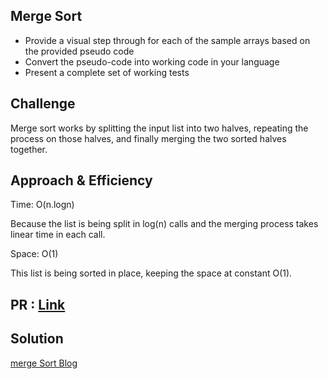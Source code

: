 ## Merge Sort
 - Provide a visual step through for each of the sample arrays based on the provided pseudo code
 - Convert the pseudo-code into working code in your language
 - Present a complete set of working tests

## Challenge
Merge sort works by splitting the input list into two halves, repeating the process on those halves, and finally merging the two sorted halves together.

## Approach & Efficiency
Time: O(n.logn)

Because the list is being split in log(n) calls and the merging process takes linear time in each call.

Space: O(1)

This list is being sorted in place, keeping the space at constant O(1).

## PR : [Link](https://github.com/hind-hb/data-structures-and-algorithms2/pull/22/commits/9df98f20f9930bdaa1af36bf47c4ece0f4b06a27)


## Solution
[merge Sort Blog](https://github.com/hind-hb/data-structures-and-algorithms2/blob/mergeSort/MergeSort/BLOG.md)
